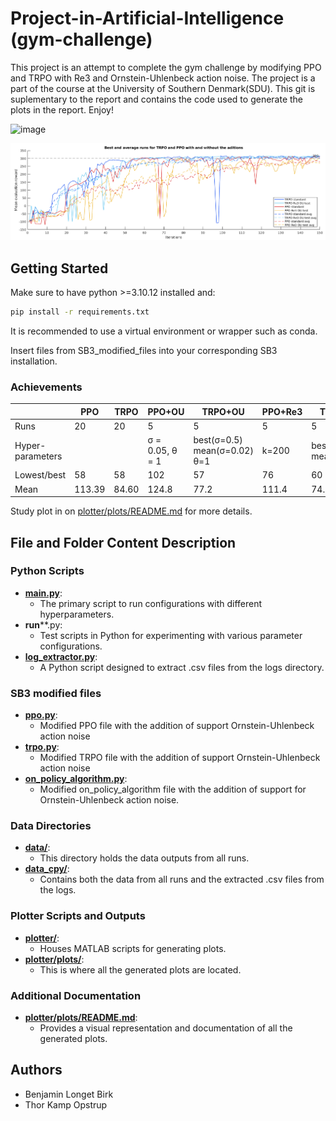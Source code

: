 # Project-in-Artificial-Intelligence (gym-challenge)
This project is an attempt to complete the gym challenge by modifying PPO and TRPO with Re3 and Ornstein-Uhlenbeck action noise. The project is a part of the course at the University of Southern Denmark(SDU). This git is suplementary to the report and contains the code used to generate the plots in the report. Enjoy!

<!-- ![plotter/plots/example.gif](plotter/plots/example.gif) -->
<img src="/plotter/plots/example.gif" alt="image" style="width:300px;height:auto;"> 

![plotter/plots/plot_1.png](plotter/plots/combined.png)


## Getting Started
Make sure to have python >=3.10.12 installed and:
```bash
pip install -r requirements.txt
```

It is recommended to use a virtual environment or wrapper such as conda.

Insert files from SB3_modified_files into your corresponding SB3 installation.

### Achievements
|                  	| PPO    	| TRPO  	| PPO+OU                   	| TRPO+OU                                  	| PPO+Re3 	| TRPO+Re3                 	| PPO+OU+Re3                 	| TRPO+OU+Re3                 	|
|------------------	|--------	|-------	|--------------------------	|------------------------------------------	|---------	|--------------------------	|----------------------------	|-----------------------------	|
| Runs             	| 20     	| 20    	| 5                        	| 5                                        	| 5       	| 5                        	| 20                         	| 20                          	|
| Hyper-parameters 	|        	|       	| σ = 0.05, θ = 1  	| best(σ=0.5) mean(σ=0.02) θ=1 	| k=200   	| best(k=500) mean(k=1000) 	| k=200, σ=0.02, θ=1 	| K=1000, σ=0.02, θ=5 	|
| Lowest/best      	| 58     	| 58    	| 102                      	| 57                                       	| 76      	| 60                       	| 77                         	| 60                          	|
| Mean             	| 113.39 	| 84.60 	| 124.8                    	| 77.2                                     	| 111.4   	| 74.6                     	| 116.5                      	| 87.25                       	|

Study plot in on [plotter/plots/README.md](plotter/plots/README.md) for more details.

## File and Folder Content Description
### Python Scripts
- **[main.py](main.py)**: 
  - The primary script to run configurations with different hyperparameters.
- **run****.py: 
  - Test scripts in Python for experimenting with various parameter configurations.
- **[log_extractor.py](log_extractor.py)**: 
  - A Python script designed to extract .csv files from the logs directory.

### SB3 modified files
- **[ppo.py](SB3_modified_files/ppo.py)**: 
  - Modified PPO file with the addition of support Ornstein-Uhlenbeck action noise
- **[trpo.py](SB3_modified_files/trpo.py)**:
  - Modified TRPO file with the addition of support Ornstein-Uhlenbeck action noise
- **[on_policy_algorithm.py](SB3_modified_files/on_policy_algorithm.py)**:
  - Modified on_policy_algorithm file with the addition of support for Ornstein-Uhlenbeck action noise.

### Data Directories
- **[data/](data/)**: 
  - This directory holds the data outputs from all runs.
- **[data_cpy/](data_cpy/)**: 
  - Contains both the data from all runs and the extracted .csv files from the logs.

### Plotter Scripts and Outputs
- **[plotter/](plotter/)**: 
  - Houses MATLAB scripts for generating plots.
- **[plotter/plots/](plotter/plots/)**: 
  - This is where all the generated plots are located.

### Additional Documentation
- **[plotter/plots/README.md](plotter/plots/README.md)**: 
  - Provides a visual representation and documentation of all the generated plots.


## Authors
- Benjamin Longet Birk
- Thor Kamp Opstrup
